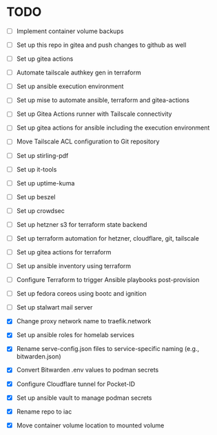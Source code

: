 # TODO

- [ ] Implement container volume backups
- [ ] Set up this repo in gitea and push changes to github as well
- [ ] Set up gitea actions
- [ ] Automate tailscale authkey gen in terraform
- [ ] Set up ansible execution environment
- [ ] Set up mise to automate ansible, terraform and gitea-actions
- [ ] Set up Gitea Actions runner with Tailscale connectivity
- [ ] Set up gitea actions for ansible including the execution environment
- [ ] Move Tailscale ACL configuration to Git repository
- [ ] Set up stirling-pdf
- [ ] Set up it-tools
- [ ] Set up uptime-kuma
- [ ] Set up beszel
- [ ] Set up crowdsec
- [ ] Set up hetzner s3 for terraform state backend
- [ ] Set up terraform automation for hetzner, cloudflare, git, tailscale
- [ ] Set up gitea actions for terraform
- [ ] Set up ansible inventory using terraform
- [ ] Configure Terraform to trigger Ansible playbooks post-provision
- [ ] Set up fedora coreos using bootc and ignition
- [ ] Set up stalwart mail server

- [x] Change proxy network name to traefik.network
- [x] Set up ansible roles for homelab services
- [x] Rename serve-config.json files to service-specific naming (e.g., bitwarden.json)
- [x] Convert Bitwarden .env values to podman secrets
- [x] Configure Cloudflare tunnel for Pocket-ID
- [x] Set up ansible vault to manage podman secrets
- [x] Rename repo to iac
- [x] Move container volume location to mounted volume
